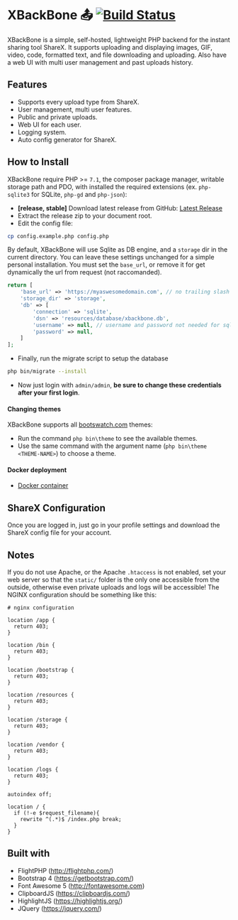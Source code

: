 
# XBackBone 📤 [![Build Status](https://travis-ci.org/SergiX44/XBackBone.svg?branch=master)](https://travis-ci.org/SergiX44/XBackBone)
XBackBone is a simple, self-hosted, lightweight PHP backend for the instant sharing tool ShareX. It supports uploading and displaying images, GIF, video, code, formatted text, and file downloading and uploading. Also have a web UI with multi user management and past uploads history.

## Features

+ Supports every upload type from ShareX.
+ User management, multi user features.
+ Public and private uploads.
+ Web UI for each user.
+ Logging system.
+ Auto config generator for ShareX.

## How to Install
XBackBone require PHP >= `7.1`, the composer package manager, writable storage path and PDO, with installed the required extensions (ex. `php-sqlite3` for SQLite, `php-gd` and `php-json`):

+ **[release, stable]** Download latest release from GitHub: [Latest Release](https://github.com/SergiX44/XBackBone/releases/latest)
+ Extract the release zip to your document root.
+ Edit the config file:
```sh
cp config.example.php config.php
```
By default, XBackBone will use Sqlite as DB engine, and a `storage` dir in the current directory. You can leave these settings unchanged for a simple personal installation.
You must set the `base_url`, or remove it for get dynamically the url from request (not raccomanded).

```php
return [
	'base_url' => 'https://myaswesomedomain.com', // no trailing slash
	'storage_dir' => 'storage',
	'db' => [
		'connection' => 'sqlite',
		'dsn' => 'resources/database/xbackbone.db',
		'username' => null, // username and password not needed for sqlite
		'password' => null,
	]
];
```
+ Finally, run the migrate script to setup the database

```sh
php bin/migrate --install
```
+ Now just login with `admin/admin`, **be sure to change these credentials after your first login**.

#### Changing themes
XBackBone supports all [bootswatch.com](https://bootswatch.com/) themes:
+ Run the command `php bin\theme` to see the available themes.
+ Use the same command with the argument name (`php bin\theme <THEME-NAME>`) to choose a theme.

#### Docker deployment
+ [Docker container](https://hub.docker.com/r/pe46dro/xbackbone-docker)

## ShareX Configuration
Once you are logged in, just go in your profile settings and download the ShareX config file for your account.

## Notes
If you do not use Apache, or the Apache `.htaccess` is not enabled, set your web server so that the `static/` folder is the only one accessible from the outside, otherwise even private uploads and logs will be accessible!
The NGINX configuration should be something like this:
```
# nginx configuration

location /app {
  return 403;
}

location /bin {
  return 403;
}

location /bootstrap {
  return 403;
}

location /resources {
  return 403;
}

location /storage {
  return 403;
}

location /vendor {
  return 403;
}

location /logs {
  return 403;
}

autoindex off;

location / {
  if (!-e $request_filename){
    rewrite ^(.*)$ /index.php break;
  }
}
```

## Built with
+ FlightPHP (http://flightphp.com/)
+ Bootstrap 4 (https://getbootstrap.com/)
+ Font Awesome 5 (http://fontawesome.com)
+ ClipboardJS (https://clipboardjs.com/)
+ HighlightJS (https://highlightjs.org/)
+ JQuery (https://jquery.com/)
